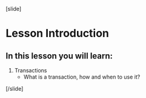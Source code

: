 [slide]

# Lesson Introduction


## In this lesson you will learn:

 1. Transactions
    - What is a transaction, how and when to use it? 

[/slide]